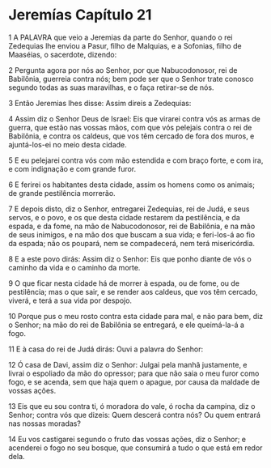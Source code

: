 # Jeremías Capítulo 21

1	A PALAVRA que veio a Jeremias da parte do Senhor, quando o rei Zedequias lhe enviou a Pasur, filho de Malquias, e a Sofonias, filho de Maaséias, o sacerdote, dizendo:

2	Pergunta agora por nós ao Senhor, por que Nabucodonosor, rei de Babilônia, guerreia contra nós; bem pode ser que o Senhor trate conosco segundo todas as suas maravilhas, e o faça retirar-se de nós.

3	Então Jeremias lhes disse: Assim direis a Zedequias:

4	Assim diz o Senhor Deus de Israel: Eis que virarei contra vós as armas de guerra, que estão nas vossas mãos, com que vós pelejais contra o rei de Babilônia, e contra os caldeus, que vos têm cercado de fora dos muros, e ajuntá-los-ei no meio desta cidade.

5	E eu pelejarei contra vós com mão estendida e com braço forte, e com ira, e com indignação e com grande furor.

6	E ferirei os habitantes desta cidade, assim os homens como os animais; de grande pestilência morrerão.

7	E depois disto, diz o Senhor, entregarei Zedequias, rei de Judá, e seus servos, e o povo, e os que desta cidade restarem da pestilência, e da espada, e da fome, na mão de Nabucodonosor, rei de Babilônia, e na mão de seus inimigos, e na mão dos que buscam a sua vida; e feri-los-á ao fio da espada; não os poupará, nem se compadecerá, nem terá misericórdia.

8	E a este povo dirás: Assim diz o Senhor: Eis que ponho diante de vós o caminho da vida e o caminho da morte.

9	O que ficar nesta cidade há de morrer à espada, ou de fome, ou de pestilência; mas o que sair, e se render aos caldeus, que vos têm cercado, viverá, e terá a sua vida por despojo.

10	Porque pus o meu rosto contra esta cidade para mal, e não para bem, diz o Senhor; na mão do rei de Babilônia se entregará, e ele queimá-la-á a fogo.

11	E à casa do rei de Judá dirás: Ouvi a palavra do Senhor:

12	Ó casa de Davi, assim diz o Senhor: Julgai pela manhã justamente, e livrai o espoliado da mão do opressor; para que não saia o meu furor como fogo, e se acenda, sem que haja quem o apague, por causa da maldade de vossas ações.

13	Eis que eu sou contra ti, ó moradora do vale, ó rocha da campina, diz o Senhor; contra vós que dizeis: Quem descerá contra nós? Ou quem entrará nas nossas moradas?

14	Eu vos castigarei segundo o fruto das vossas ações, diz o Senhor; e acenderei o fogo no seu bosque, que consumirá a tudo o que está em redor dela.


